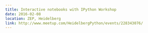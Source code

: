 ```yaml
---
title: Interactive notebooks with IPython Workshop
date: 2016-02-08
location: ZEP, Heidelberg
link: http://www.meetup.com/HeidelbergPython/events/228343076/
---
```

